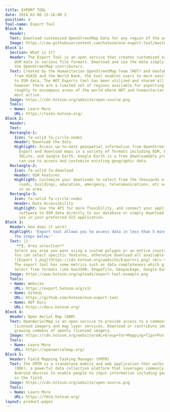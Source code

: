 ```yaml
---
title: EXPORT TOOL
date: 2018-02-06 15:16:00 Z
position: 4
Tool-name: Export Tool
Block 0:
  Header: 
  Text: Download customized OpenStreetMap Data for any region of the world in minutes
  Image: https://raw.githubusercontent.com/hotosm/osm-export-tool/master/ui/app/images/osm-buildings.png
Block 1:
  Section: What is it?
  Header: The Export Tool is an open service that creates customized extracts of up-to-date
    OSM data in various file formats. Download and use the data simply by crediting
    the OpenStreetMap contributors.
  Text: Created by the Humanitarian OpenStreetMap Team (HOT) and Geofabrik, with funding
    from USAID and the World Bank, the tool enables users to more easily obtain access
    to OSM data. The HOT Exports tool has been utilized and shared all over the world,
    however there are a limited set of regions available for exporting data, designed
    roughly to encompass areas of the world where HOT and humanitarian aid users are
    most active.
  Image: https://cdn.hotosm.org/website/open-source.png
  Tools:
  - Name: Learn More
    URL: https://tasks.hotosm.org/
Block 2:
  Header: 
  Text: 
  Rectangle-1:
    Icon: fa-solid fa-circle-nodes
    Header: Download the data
    Highlight: Access up-to-date geospatial information from OpenStreetMap’s 1.3 million.
      Export and download maps in a variety of formats including OSM, ESRI Shapfile,
      SQLite, and Google Earth. Google Earth is a free downloadable program that anyone
      can use to access and customize existing geographic data.
  Rectangle-2:
    Icon: fa-solid fa-download
    Header: OSM Features
    Highlight: Customize your downloads to select from the thousands of features like
      roads, buildings, education, emergency, telecomunications, etc or download everything
      in an area.
  Rectangle-3:
    Icon: fa-solid fa-circle-nodes
    Header: Data Accessibility
    Highlight: Use the API for more flexibility, and connect your applications and
      software to OSM data directly to our database or simply download the data to
      use in your preferred GIS application.
Block 3:
  Header: How does it work?
  Highlight: 'Export tool allows you to access data in less than 5 minutes by following
    the steps below:'
  Text: |2-
     **1. Area selection**
    Select any area you want using a custom polygon or an entire country or region. <br> <br> **2. Select the data**
    You can select specific features, otherwise download all available OSM features within the area. You can utilize this Download all OSM data checkbox listed in the Data tab. This will include all tags in the attributes, allowing you to filter the data you need or create a basemap out of exported features. <br> <br>
    ![Export 1.png](https://cdn.hotosm.org/website/Export+1.png) <br> <br> **3. Data quality**
    The export tool has some metrics such as data completeness which gives you a quick peek about the area where you are planning to export! <br> <br> **4. Select the format for download or APO**
    Select from formats like GeoJSON, Shapefile, Geopackage, Google Earth KML, Flatgeobuf, and CSV or use the API for faster outputs for those selected file formats and to connect to other applications.
  Image: https://www.hotosm.org/uploads/export-tool-example.png
  Tools:
  - Name: Website
    URL: https://export.hotosm.org/v3/
  - Name: GitHub
    URL: https://github.com/hotosm/osm-export-tool
  - Name: HOT Docs
    URL: https://docs.hotosm.org/
Block 4:
  Header: Open Aerial Map (OAM)
  Text: OpenAerialMap is an open service to provide access to a commons of openly
    licensed imagery and map layer services. Download or contribute imagery to the
    growing commons of openly licensed imagery.
  Image: https://cdn.hotosm.org/website/GAL+Group+for+Mapping+Tips+Post.jpg
  Tools:
  - Name: Learn More
    URL: https://openaerialmap.org/
Block 5:
  Header: Field Mapping Tasking Manager (FMTM)
  Text: The FMTM is a standalone mobile and web application that works using OpenDataKit
    (ODK), a powerful data collection platform that leverages commonly-available mobile
    Android devices to enable people to input information including geospatial data
    in the field.
  Image: https://cdn.hotosm.org/website/open-source.png
  Tools:
  - Name: Learn More
    URL: https://fmtm.hotosm.org/
layout: product-pages
---
```


